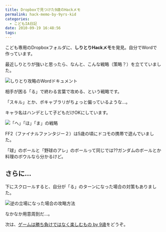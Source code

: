 ```yaml
---
title: Dropboxで見つけた9歳のHackメモ
permalink: hack-memo-by-9yrs-kid
categories:
  - こどもIA日記
date: 2010-09-19 16:48:56
tags:
---
```


こども専用のDropboxフォルダに、**しりとりHackメモ**を発見。自分でWordで作っています。

最近しりとりが強いと思ったら、なんと、こんな戦略（策略？）を立てていました。
<!-- more -->

![しりとり攻略のWordドキュメント](/images/ia-kid/200912-shiritori-1.png)

相手が困る「る」で終わる言葉で攻める、という戦略です。

「スキル」とか、ボキャブラリがちょっと偏っているような...。

キャラ名はハンデとして子どもだけOKにしています。

![「へ」「ほ」「ま」の戦略](/images/ia-kid/200912-shiritori-2.png)

FF2（ファイナルファンタジー２）は5歳の頃にドコモの携帯で遊んでいました。

「球」のボールと「野球のアレ」のボールって同じでは??ガンダムのボールとか料理のボウルなら分かるけど。

## さらに...

下にスクロールすると、自分が「る」のターンになった場合の対策もありました。

![逆の立場になった場合の攻略方法](/images/ia-kid/200912-shiritori-3.png)

なかなか用意周到だ...。

次は、[ゲームは勝ち負けではなく楽しむもの by 9歳](/news/boy-enjoys-monopoly/)をどうぞ。